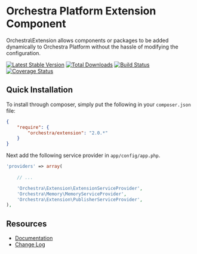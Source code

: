 Orchestra Platform Extension Component
==============

Orchestra\Extension allows components or packages to be added dynamically to Orchestra Platform without the hassle of modifying the configuration.

[![Latest Stable Version](https://poser.pugx.org/orchestra/extension/v/stable.png)](https://packagist.org/packages/orchestra/extension) 
[![Total Downloads](https://poser.pugx.org/orchestra/extension/downloads.png)](https://packagist.org/packages/orchestra/extension) 
[![Build Status](https://travis-ci.org/orchestral/extension.png?branch=master)](https://travis-ci.org/orchestral/extension) 
[![Coverage Status](https://coveralls.io/repos/orchestral/extension/badge.png?branch=master)](https://coveralls.io/r/orchestral/extension?branch=master)

## Quick Installation

To install through composer, simply put the following in your `composer.json` file:

```json
{
	"require": {
		"orchestra/extension": "2.0.*"
	}
}
```

Next add the following service provider in `app/config/app.php`.

```php
'providers' => array(
	
	// ...

	'Orchestra\Extension\ExtensionServiceProvider',
	'Orchestra\Memory\MemoryServiceProvider',
	'Orchestra\Extension\PublisherServiceProvider',
),
```

## Resources

* [Documentation](http://orchestraplatform.com/docs/2.0/components/extension)
* [Change Log](http://orchestraplatform.com/docs/2.0/components/extension/changes#v2.1)
